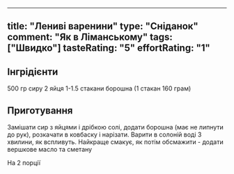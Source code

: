 
---
title: "Лениві варенини"
type: "Сніданок"
comment: "Як в Ліманському"
tags: ["Швидко"]
tasteRating: "5"
effortRating: "1"
---

## Інгрідієнти

500 гр сиру
2 яйця
1-1.5 стакани борошна (1 стакан 160 грам)
 

## Приготування

Замішати сир з яйцями і дрібкою солі, додати борошна (має не липнути до рук), розкачати в ковбаску і нарізати. Варити в солоній воді 3 хвилини, як вспливуть. Найкраще смакує, як потім обсмажити - додати вершкове масло та сметану

На 2 порції
